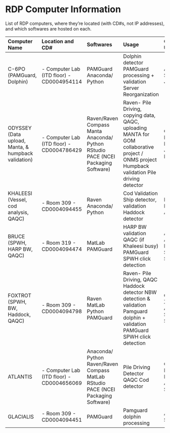 # RDP Computer Information

List of RDP computers, where they’re located (with CD\#s, not IP addresses), and which softwares are hosted on each. 

| Computer Name | Location and CD\# | Softwares | Usage | Common User |
| :---- | :---- | :---- | :---- | :---- |
| C-6PO (PAMGuard, Dolphin) | \- Computer Lab (ITD floor) \- CD0004954114 | PAMGuard Anaconda/ Python | Dolphin detector PAMGuard processing \+ validation Server Reorganization | Amanda, Sophie, Julianne |
| ODYSSEY (Data upload, Manta, & humpback validation) | \- Computer Lab (ITD floor) \- CD0004786429 | Raven/Raven Compass Manta Anaconda/ Python RStudio PACE (NCEI Packaging Software)  | Raven- Pile Driving, copying data, QAQC, uploading MANTA for GOM collaborative project / ONMS project Humpback validation Pile driving detector | Catherine, Kate, Lindsey, Jess, Becca |
| KHALEESI (Vessel, cod analysis, QAQC) | \- Room 309 \- CD0004094455 | Raven Anaconda/ Python | Cod Validation Ship detector, validation Haddock detector | Becca, Rochelle, Annie |
| BRUCE (SPWH, HARP BW, QAQC) | \- Room 319 \- CD0004094474 | MatLab PAMGuard | HARP BW validation QAQC (if Khaleesi busy) PAMGuard SPWH click detection | Annamaria, Annabel, Kate, Sophie, Samara |
| FOXTROT (SPWH, BW, Haddock, QAQC) | \- Room  309 \- CD0004094798 | Raven MatLab  Python PAMGuard | Raven- Pile Driving, QAQC  Haddock detector NBW detection & validation Pamguard dolphin \+ validation PAMGuard SPWH click detection | Catherine, Xavier, Annabel, Sophie, Samara |
| ATLANTIS | \- Computer Lab (ITD floor) \- CD0004656069 | Anaconda/ Python  Raven/Raven Compass MatLab RStudio PACE (NCEI Packaging Software) | Pile Driving Detector QAQC Cod detector | Catherine, Kate, Becca, Annie, Samara |
| GLACIALIS | \- Room 309 \- CD0004094451 | PAMGuard | Pamguard dolphin processing | Amanda, Sophie |

